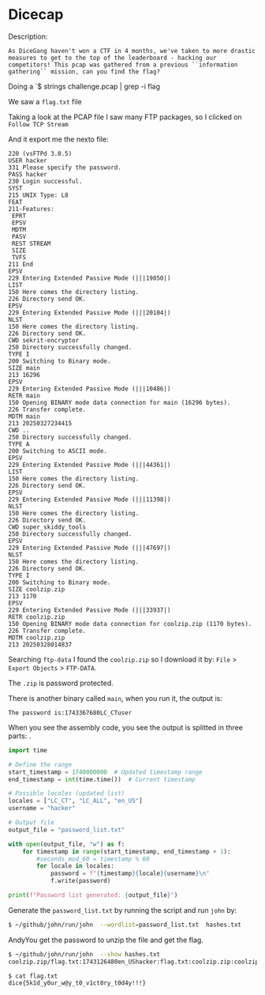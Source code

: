 # Dicecap


Description:

```
As DiceGang haven't won a CTF in 4 months, we've taken to more drastic measures to get to the top of the leaderboard - hacking our competitors! This pcap was gathered from a previous ``information gathering`` mission, can you find the flag?
```


Doing a `$ strings challenge.pcap | grep -i flag

We saw a `flag.txt` file

Taking a look at the PCAP file I saw many FTP packages, so I clicked on `Follow TCP Stream`

And it export me the nexto file:


```
220 (vsFTPd 3.0.5)
USER hacker
331 Please specify the password.
PASS hacker
230 Login successful.
SYST
215 UNIX Type: L8
FEAT
211-Features:
 EPRT
 EPSV
 MDTM
 PASV
 REST STREAM
 SIZE
 TVFS
211 End
EPSV
229 Entering Extended Passive Mode (|||19850|)
LIST
150 Here comes the directory listing.
226 Directory send OK.
EPSV
229 Entering Extended Passive Mode (|||20104|)
NLST
150 Here comes the directory listing.
226 Directory send OK.
CWD sekrit-encryptor
250 Directory successfully changed.
TYPE I
200 Switching to Binary mode.
SIZE main
213 16296
EPSV
229 Entering Extended Passive Mode (|||10486|)
RETR main
150 Opening BINARY mode data connection for main (16296 bytes).
226 Transfer complete.
MDTM main
213 20250327234415
CWD ..
250 Directory successfully changed.
TYPE A
200 Switching to ASCII mode.
EPSV
229 Entering Extended Passive Mode (|||44361|)
LIST
150 Here comes the directory listing.
226 Directory send OK.
EPSV
229 Entering Extended Passive Mode (|||11398|)
NLST
150 Here comes the directory listing.
226 Directory send OK.
CWD super_skiddy_tools
250 Directory successfully changed.
EPSV
229 Entering Extended Passive Mode (|||47697|)
NLST
150 Here comes the directory listing.
226 Directory send OK.
TYPE I
200 Switching to Binary mode.
SIZE coolzip.zip
213 1170
EPSV
229 Entering Extended Passive Mode (|||33937|)
RETR coolzip.zip
150 Opening BINARY mode data connection for coolzip.zip (1170 bytes).
226 Transfer complete.
MDTM coolzip.zip
213 20250328014837
```

Searching `ftp-data` I found the `coolzip.zip` so I download it by:
`File` > `Export Objects` > `FTP-DATA`.

The `.zip` is password protected.


There is another binary called `main`, when you run it, the output is:

```
The password is:1743367680LC_CTuser
```


When you see the assembly code, you see the output is splitted in three parts:
<timestamp><locale><user>.

```python
import time

# Define the range
start_timestamp = 1740000000  # Updated timestamp range
end_timestamp = int(time.time())  # Current timestamp

# Possible locales (updated list)
locales = ["LC_CT", "LC_ALL", "en_US"]
username = "hacker"

# Output file
output_file = "password_list.txt"

with open(output_file, "w") as f:
    for timestamp in range(start_timestamp, end_timestamp + 1): 
        #seconds_mod_60 = timestamp % 60
        for locale in locales:
            password = f"{timestamp}{locale}{username}\n"
            f.write(password)

print(f"Password list generated: {output_file}")

```

Generate the `password_list.txt` by running the script and run `john` by:

```bash
$ ~/github/john/run/john  --wordlist=password_list.txt  hashes.txt
```

AndyYou get the password to unzip the file and get the flag.

```bash
$ ~/github/john/run/john  --show hashes.txt 
coolzip.zip/flag.txt:1743126480en_UShacker:flag.txt:coolzip.zip:coolzip.zip
```

```bash
$ cat flag.txt
dice{5k1d_y0ur_w@y_t0_v1ct0ry_t0d4y!!!}
```
